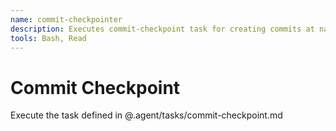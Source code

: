 ```yaml
---
name: commit-checkpointer
description: Executes commit-checkpoint task for creating commits at natural stopping points - use PROACTIVELY after completing features, before switching tasks, or at stable implementation points
tools: Bash, Read
---
```


# Commit Checkpoint

Execute the task defined in @.agent/tasks/commit-checkpoint.md
